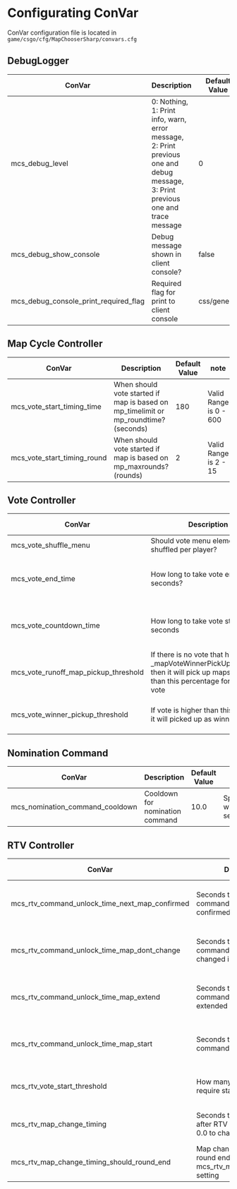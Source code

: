 ﻿# Configurating ConVar

ConVar configuration file is located in `game/csgo/cfg/MapChooserSharp/convars.cfg`

## DebugLogger

| ConVar                                | Description                                                                                                                      | Default Value | note |
|---------------------------------------|----------------------------------------------------------------------------------------------------------------------------------|---------------|------|
| mcs_debug_level                       | 0: Nothing, 1: Print info, warn, error message, 2: Print previous one and debug message, 3: Print previous one and trace message | 0             |      |
| mcs_debug_show_console                | Debug message shown in client console?                                                                                           | false         |      |
| mcs_debug_console_print_required_flag | Required flag for print to client console                                                                                        | css/generic   |      |


## Map Cycle Controller

| ConVar                       | Description                                                                         | Default Value | note                   |
|------------------------------|-------------------------------------------------------------------------------------|---------------|------------------------|
| mcs_vote_start_timing_time   | When should vote started if map is based on mp_timelimit or mp_roundtime? (seconds) | 180           | Valid Range is 0 - 600 |
| mcs_vote_start_timing_round  | When should vote started if map is based on mp_maxrounds? (rounds)                  | 2             | Valid Range is 2 - 15  |

## Vote Controller

| ConVar                               | Description                                                                                                                               | Default Value | note                               |
|--------------------------------------|-------------------------------------------------------------------------------------------------------------------------------------------|---------------|------------------------------------|
| mcs_vote_shuffle_menu                | Should vote menu elements is shuffled per player?                                                                                         | false         |                                    |
| mcs_vote_end_time                    | How long to take vote ends in seconds?                                                                                                    | 15.0          | Valid Range is 5.0 - 120.0 seconds |
| mcs_vote_countdown_time              | How long to take vote starts in seconds                                                                                                   | 13            | Valid Range is 0 - 120 seconds     |
| mcs_vote_runoff_map_pickup_threshold | If there is no vote that higher than _mapVoteWinnerPickUpThreshold, then it will pick up maps higher than this percentage for runoff vote | 0.3           | Valid Range is 0.0 - 1.0           |
| mcs_vote_winner_pickup_threshold     | If vote is higher than this percent, it will picked up as winner.                                                                         | 0.7           | Valid Range is 0.0 - 1.0           |

## Nomination Command

| ConVar                           | Description                      | Default Value  | note                 |
|----------------------------------|----------------------------------|----------------|----------------------|
| mcs_nomination_command_cooldown  | Cooldown for nomination command  | 10.0           | Specify with seconds |

## RTV Controller

| ConVar                                         | Description                                                                         | Default Value | note                        |
|------------------------------------------------|-------------------------------------------------------------------------------------|---------------|-----------------------------|
| mcs_rtv_command_unlock_time_next_map_confirmed | Seconds to take unlock RTV command after next map confirmed in vote                 | 60.0          | Valid Range is 0.0 - 1200.0 |
| mcs_rtv_command_unlock_time_map_dont_change    | Seconds to take unlock RTV command after map is not changed in rtv vote             | 240.0         | Valid Range is 0.0 - 1200.0 |
| mcs_rtv_command_unlock_time_map_extend         | Seconds to take unlock RTV command after map is extended in vote                    | 120.0         | Valid Range is 0.0 - 1200.0 |
| mcs_rtv_command_unlock_time_map_start          | Seconds to take unlock RTV command after map started                                | 300.0         | Valid Range is 0.0 - 1200.0 |
| mcs_rtv_vote_start_threshold                   | How many percent to require start rtv vote?                                         | 0.5           | Valid Range is 0.0 - 1.0    |
| mcs_rtv_map_change_timing                      | Seconds to change map after RTV is success. Set 0.0 to change immediately           | 3.0           | Valid Range is 0.0 - 60.0   |
| mcs_rtv_map_change_timing_should_round_end     | Map change should be round end? If true, ignores mcs_rtv_map_change_timing setting  | true          |                             |